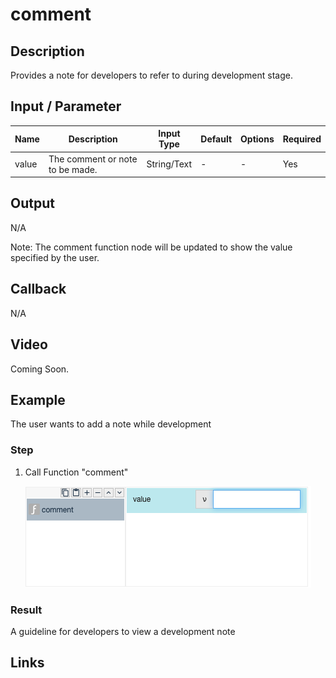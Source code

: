 # comment

## Description

Provides a note for developers to refer to during development stage.

## Input / Parameter

| Name | Description | Input Type | Default | Options | Required |
| ------ | ------ | ------ | ------ | ------ | ------ |
| value | The comment or note to be made. | String/Text | - | - | Yes |

## Output

N/A

Note: The comment function node will be updated to show the value specified by the user.

## Callback

N/A

## Video

Coming Soon.

<!-- Format: [![Video]({image-path}?raw=true)]({url-link}) -->

## Example

The user wants to add a note while development 

### Step

1. Call Function "comment"

     ![](../../../../document/function/App/comment/comment-Step-1.png?raw=true)


### Result

A guideline for developers to view a development note 


## Links